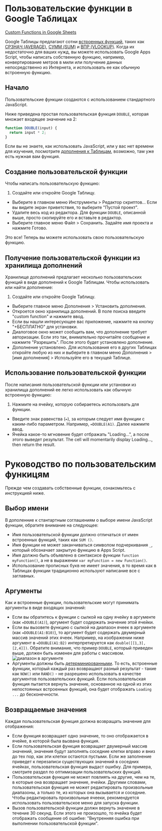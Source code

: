# Пользовательские функции в Google Таблицах

[Custom Functions in Google Sheets](https://developers.google.com/apps-script/guides/sheets/functions)

Google Таблицы предлагают сотни [встроенных функций](https://support.google.com/docs/topic/1361471?&hl=ru), таких как [СРЗНАЧ (AVERAGE)](https://support.google.com/docs/answer/3093615?hl=ru), [СУММ (SUM)](https://support.google.com/docs/answer/3093669?hl=ru) и [ВПР (VLOOKUP)](https://support.google.com/docs/answer/3093318?hl=ru). Когда их недостаточно для ваших нужд, вы можете использовать Google Apps Script, чтобы написать собственную функцию, например, конвертирование метров в мили или получение данных непосредственно из Интернета, и использовать ее как обычную встроенную функцию.

## Начало

Пользовательские функции создаются с использованием стандартного JavaScript.

Ниже приведена простая пользовательская функция `DOUBLE`, которая множает входящее значение на 2:

```js
function DOUBLE(input) {
  return input * 2;
}
```

Если вы не знаете, как использовать JavaScript, или у вас нет времени для изучения, посмотрите [дополнения к Таблицам](https://support.google.com/docs/answer/3641454?hl=ru), возможно, там уже есть нужная вам функция.

## Создание пользовательской функции

Чтобы написать пользовательскую функцию:
 1. Создайте или откройте Google Таблицу.
 - Выберите в главном меню Инструменты > Редактор скриптов... Если вы видите экран приветствия, то выберите "Пустой проект".
 - Удалите весь код из редактора. Для функции `DOUBLE`, описанной выше, просто скопируйте его и вставьте в редактор.
 - Выберите главное меню Файл > Сохранить. Задайте имя проекта и нажмите Готово. 

Это все! Теперь вы можете использовать свою пользовательскую функцию.

## Получение пользовательской функции из хранилища  дополнений

Хранилище дополнений предлагает несколько пользовательских функций в виде дополнений к Google Таблицам. Чтобы использовать или найти дополнение:
1. Создайте или откройте Google Таблицу.
- Выберите главное меню Дополнения > Установить дополнения.
- Откроется окно хранилища дополнений. В поле поиска введите "custom function" и нажмите ввод.
- Если вы нашли интересующее вас приложение, нажмите на кнопку "+БЕСПЛАТНО" для установки.
- Диалоговое окно может сообщить вам, что дополнение требует авторизации. Если это так, внимательно прочитайте сообщение и нажмите "Разрешить". После этого будет установлено дополнение.
- Дополнение установлено. Для использования его в других Таблицах откройте любую из них и выберите в главном меню Дополнения > [имя дополнения] > Используйте его в текущей Таблице.

## Использование пользовательской функции

После написания пользовательской функции или установки из хранилища дополнений ее легко использовать как обычную встроенную функцию:
1. Нажмите на ячейку, которую собираетесь использовать для функции.
- Введите знак равенства (`=`), за которым следует имя функции с каким-либо параметром. Например, `=DOUBLE(A1)`. Далее нажмите ввод.
- Ячейка какое-то мгновение будет отбражать "Loading...", а после этого выведет результат.
The cell will momentarily display Loading..., then return the result.

# Руководство по пользовательским функицям

Прежде чем создавать собственные функции, ознакомьтесь с инструкцией ниже.

## Выбор имени


В дополенние к стантартным соглашениям о выборе имени JavaScript функции, обратите внимание на следующее:
- Имя пользовательской функции должно отличаться от имен встроенных функций, таких как `SUM ()`.
- Имя функции не может заканчиваться символом подчеркивания `_`, который обозначает закрытую функцию в Apps Script.
- Имя должно быть объявлено в синтаксисе функции `function myFunction()`, а не в выражении `var myFunction = new Function()`.
- Использование прописных букв не имеет значения, в то время как в Таблицах функции традиционно используют написание все с заглавных.

## Аргументы

Как и встроенные функции, пользовательские могут принимать аргументы в виде входящих значений:
- Если вы обратитесь к функции с сылкой на одну ячейку в аргументе (как `=DOUBLE(A1)`), аргумент будет содержать значение этой ячейки.
- Если вы вызовете функцию с сылкой на диапазон ячеек в аргументе (как `=DOUBLE(A1:B10)`), то аргумент будет содержать двумерный массив значений этих ячеек. Например, на изображении ниже аргумент в `=DOUBLE(A1:B2)` интерпретируется как `double([[1,3],[2,4]])`. Обратите внимание, что пример `DOUBLE`, который приведен выше, должен быть изменен для работы с массивом.
![диапазон в аргументе](https://developers.google.com/apps-script/images/arguments-example.png)
- Аргументы должны быть [детерминированными](https://ru.wikipedia.org/wiki/%D0%94%D0%B5%D1%82%D0%B5%D1%80%D0%BC%D0%B8%D0%BD%D0%B8%D1%80%D0%BE%D0%B2%D0%B0%D0%BD%D0%BD%D1%8B%D0%B9_%D0%B0%D0%BB%D0%B3%D0%BE%D1%80%D0%B8%D1%82%D0%BC). То есть, встроенные функции, который каждый раз возвращают разный результат - такие как `NOW()` или `RAND()` - не разрешено использовать в качестве аргументов пользовательских функций. Если пользовательская функция пытается вернуть значение, основанное на одной из этих непостоянных встроенных функций, она будет отображать `Loading ...` до бесконечности.

## Возвращаемые значения

Каждая пользовательская функция должна возвращать значение для отображения:
- Если функция возвращает одно значение, то оно отображается в ячейке, в которой была вызвана функция.
- Если пользовательская функция возвращает двумерный массив значений, значения будут заполнять соседние клетки вправо и вниз до тех пор, как эти клетки остаются пустыми. Если же заполнение приведет к перезаписи существующих значений в соседних ячейках, пользовательская функция выдаст ошибку. Для примера, смотрите раздел по оптимизации пользовательских функций.
- Пользовательская функция не может повлиять на другие, чем на те, в которые она возвращает значение, ячейки. Другими словами, пользовательская функция не может редактировать произвольные диапазоны, а только те, из которых она вызывается и соседние. Чтобы редактировать произвольные ячееки, рекомендуется использовать пользовательское меню для запуска функции.
- Вызов пользовательской функции должн вернуть значение в течение 30 секунд. Если этого не произошло, то ячейка будет отображать сообщение об ошибке: "Внутренняя ошибка при выполнении пользовательской функции".